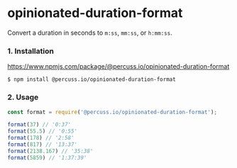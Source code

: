 # opinionated-duration-format

Convert a duration in seconds to `m:ss`, `mm:ss`, or `h:mm:ss`.

### 1. Installation

https://www.npmjs.com/package/@percuss.io/opinionated-duration-format

```shell
$ npm install @percuss.io/opinionated-duration-format
```

### 2. Usage

```javascript
const format = require('@percuss.io/opinionated-duration-format');

format(37) // '0:37'
format(55.5) // '0:55'
format(178) // '2:58'
format(817) // '13:37'
format(2138.167) // '35:38'
format(5859) // '1:37:39'
```
